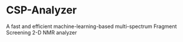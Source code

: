 # CSP-Analyzer
A fast and efficient machine-learning-based multi-spectrum Fragment Screening 2-D NMR analyzer
